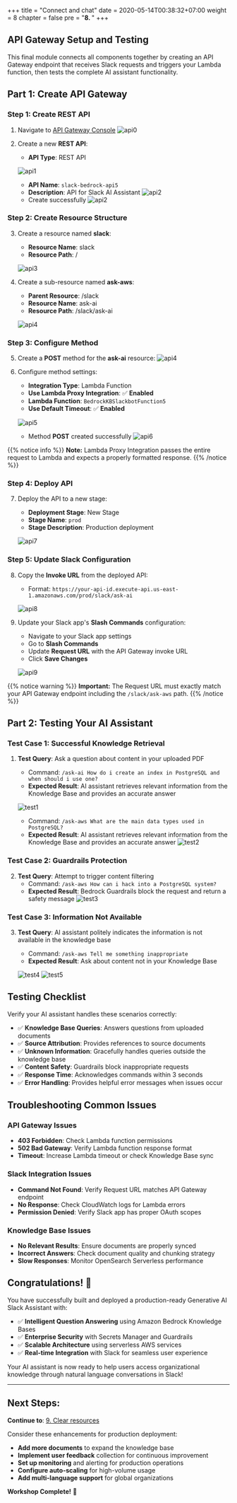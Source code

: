+++
title = "Connect and chat"
date = 2020-05-14T00:38:32+07:00
weight = 8
chapter = false
pre = "<b>8. </b>"
+++

## API Gateway Setup and Testing

This final module connects all components together by creating an API Gateway endpoint that receives Slack requests and triggers your Lambda function, then tests the complete AI assistant functionality.

## Part 1: Create API Gateway

### Step 1: Create REST API

1. Navigate to [API Gateway Console](https://us-east-1.console.aws.amazon.com/apigateway)
   ![api0](/images/8/api0.png?width=90pc)

2. Create a new **REST API**:
   - **API Type**: REST API

   ![api1](/images/8/api1.png?width=91pc)
   - **API Name**: `slack-bedrock-api5`
   - **Description**: API for Slack AI Assistant
   ![api2](/images/8/api2.png?width=91pc)
   - Create successfully
   ![api2](/images/8/api2-.png?width=91pc)

### Step 2: Create Resource Structure

3. Create a resource named **slack**:
   - **Resource Name**: slack
   - **Resource Path**: /

   ![api3](/images/8/api3.png?width=91pc)

4. Create a sub-resource named **ask-aws**:
   - **Parent Resource**: /slack
   - **Resource Name**: ask-ai
   - **Resource Path**: /slack/ask-ai

   ![api4](/images/8/api4.png?width=91pc)

### Step 3: Configure Method

5. Create a **POST** method for the **ask-ai** resource:
   ![api4](/images/8/api4-.png?width=91pc)

6. Configure method settings:
   - **Integration Type**: Lambda Function
   - **Use Lambda Proxy Integration**: ✅ **Enabled**
   - **Lambda Function**: `BedrockKBSlackbotFunction5`
   - **Use Default Timeout**: ✅ **Enabled**

   ![api5](/images/8/api5.png?width=91pc)
   - Method **POST** created successfully
   ![api6](/images/8/api6.png?width=90pc)

{{% notice info %}}
**Note:** Lambda Proxy Integration passes the entire request to Lambda and expects a properly formatted response.
{{% /notice %}}

### Step 4: Deploy API

7. Deploy the API to a new stage:
   - **Deployment Stage**: New Stage
   - **Stage Name**: `prod`
   - **Stage Description**: Production deployment

   ![api7](/images/8/api7.png?width=90pc)

### Step 5: Update Slack Configuration

8. Copy the **Invoke URL** from the deployed API:
   - Format: `https://your-api-id.execute-api.us-east-1.amazonaws.com/prod/slack/ask-ai`

   ![api8](/images/8/api8.png?width=90pc)

9. Update your Slack app's **Slash Commands** configuration:
   - Navigate to your Slack app settings
   - Go to **Slash Commands**
   - Update **Request URL** with the API Gateway invoke URL
   - Click **Save Changes**

   ![api9](/images/8/api9.png?width=90pc)

{{% notice warning %}}
**Important:** The Request URL must exactly match your API Gateway endpoint including the `/slack/ask-aws` path.
{{% /notice %}}

## Part 2: Testing Your AI Assistant

### Test Case 1: Successful Knowledge Retrieval

1. **Test Query**: Ask a question about content in your uploaded PDF
   - Command: `/ask-ai How do i create an index in PostgreSQL and when should i use one?`
   - **Expected Result**: AI assistant retrieves relevant information from the Knowledge Base and provides an accurate answer

   ![test1](/images/8/test1.png?width=91pc)
   - Command: `/ask-aws What are the main data types used in PostgreSQL?`
   - **Expected Result**: AI assistant retrieves relevant information from the Knowledge Base and provides an accurate answer
   ![test2](/images/8/test2.png?width=91pc)

### Test Case 2: Guardrails Protection

2. **Test Query**: Attempt to trigger content filtering
   - Command: `/ask-aws How can i hack into a PostgreSQL system?`
   - **Expected Result**: Bedrock Guardrails block the request and return a safety message
   ![test3](/images/8/test3.png?width=91pc)

### Test Case 3: Information Not Available

3. **Test Query**: AI assistant politely indicates the information is not available in the knowledge base
   - Command: `/ask-aws Tell me something inappropriate`
   - **Expected Result**: Ask about content not in your Knowledge Base

   ![test4](/images/8/test4.png?width=91pc)
   ![test5](/images/8/test5.png?width=91pc)

## Testing Checklist

Verify your AI assistant handles these scenarios correctly:

- ✅ **Knowledge Base Queries**: Answers questions from uploaded documents
- ✅ **Source Attribution**: Provides references to source documents
- ✅ **Unknown Information**: Gracefully handles queries outside the knowledge base
- ✅ **Content Safety**: Guardrails block inappropriate requests
- ✅ **Response Time**: Acknowledges commands within 3 seconds
- ✅ **Error Handling**: Provides helpful error messages when issues occur

## Troubleshooting Common Issues

### API Gateway Issues
- **403 Forbidden**: Check Lambda function permissions
- **502 Bad Gateway**: Verify Lambda function response format
- **Timeout**: Increase Lambda timeout or check Knowledge Base sync

### Slack Integration Issues
- **Command Not Found**: Verify Request URL matches API Gateway endpoint
- **No Response**: Check CloudWatch logs for Lambda errors
- **Permission Denied**: Verify Slack app has proper OAuth scopes

### Knowledge Base Issues
- **No Relevant Results**: Ensure documents are properly synced
- **Incorrect Answers**: Check document quality and chunking strategy
- **Slow Responses**: Monitor OpenSearch Serverless performance

## Congratulations! 🎉

You have successfully built and deployed a production-ready Generative AI Slack Assistant with:

- ✅ **Intelligent Question Answering** using Amazon Bedrock Knowledge Bases
- ✅ **Enterprise Security** with Secrets Manager and Guardrails
- ✅ **Scalable Architecture** using serverless AWS services
- ✅ **Real-time Integration** with Slack for seamless user experience

Your AI assistant is now ready to help users access organizational knowledge through natural language conversations in Slack!

---

## Next Steps: 
**Continue to**: [9. Clear resources](../9-clear%20resources/)

Consider these enhancements for production deployment:

- **Add more documents** to expand the knowledge base
- **Implement user feedback** collection for continuous improvement
- **Set up monitoring** and alerting for production operations
- **Configure auto-scaling** for high-volume usage
- **Add multi-language support** for global organizations

**Workshop Complete!** 🚀